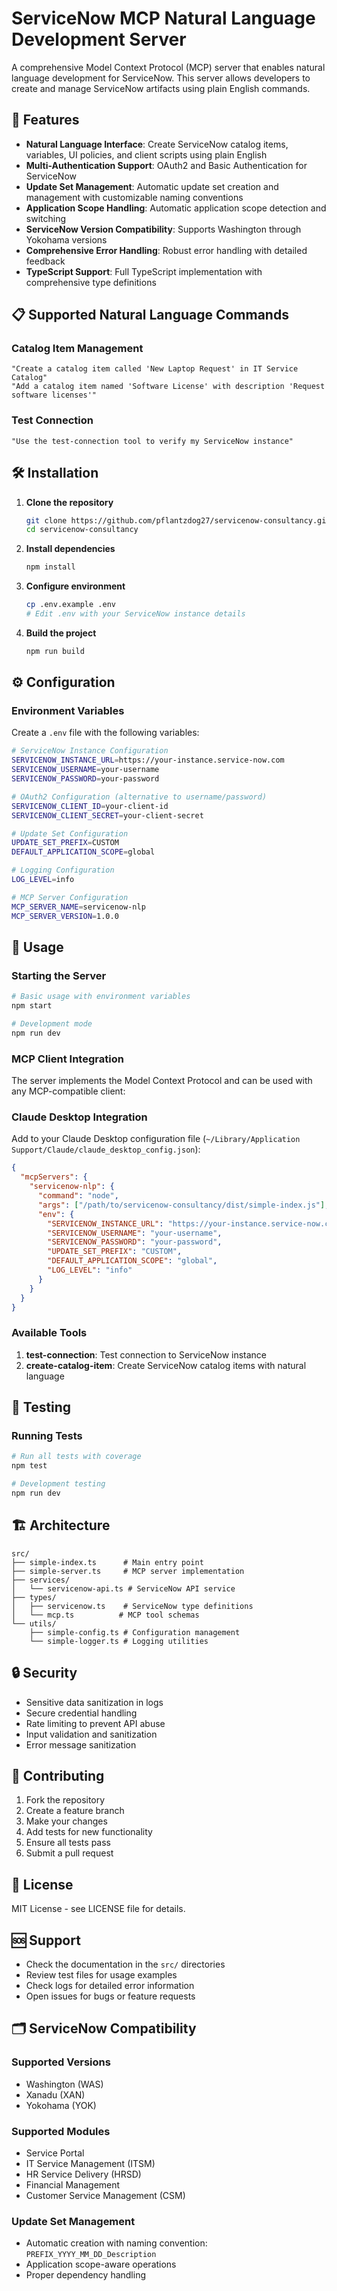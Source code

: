# ServiceNow MCP Natural Language Development Server

A comprehensive Model Context Protocol (MCP) server that enables natural language development for ServiceNow. This server allows developers to create and manage ServiceNow artifacts using plain English commands.

## 🚀 Features

- **Natural Language Interface**: Create ServiceNow catalog items, variables, UI policies, and client scripts using plain English
- **Multi-Authentication Support**: OAuth2 and Basic Authentication for ServiceNow
- **Update Set Management**: Automatic update set creation and management with customizable naming conventions
- **Application Scope Handling**: Automatic application scope detection and switching
- **ServiceNow Version Compatibility**: Supports Washington through Yokohama versions
- **Comprehensive Error Handling**: Robust error handling with detailed feedback
- **TypeScript Support**: Full TypeScript implementation with comprehensive type definitions

## 📋 Supported Natural Language Commands

### Catalog Item Management
```
"Create a catalog item called 'New Laptop Request' in IT Service Catalog"
"Add a catalog item named 'Software License' with description 'Request software licenses'"
```

### Test Connection
```
"Use the test-connection tool to verify my ServiceNow instance"
```

## 🛠️ Installation

1. **Clone the repository**
   ```bash
   git clone https://github.com/pflantzdog27/servicenow-consultancy.git
   cd servicenow-consultancy
   ```

2. **Install dependencies**
   ```bash
   npm install
   ```

3. **Configure environment**
   ```bash
   cp .env.example .env
   # Edit .env with your ServiceNow instance details
   ```

4. **Build the project**
   ```bash
   npm run build
   ```

## ⚙️ Configuration

### Environment Variables

Create a `.env` file with the following variables:

```bash
# ServiceNow Instance Configuration
SERVICENOW_INSTANCE_URL=https://your-instance.service-now.com
SERVICENOW_USERNAME=your-username
SERVICENOW_PASSWORD=your-password

# OAuth2 Configuration (alternative to username/password)
SERVICENOW_CLIENT_ID=your-client-id
SERVICENOW_CLIENT_SECRET=your-client-secret

# Update Set Configuration
UPDATE_SET_PREFIX=CUSTOM
DEFAULT_APPLICATION_SCOPE=global

# Logging Configuration
LOG_LEVEL=info

# MCP Server Configuration
MCP_SERVER_NAME=servicenow-nlp
MCP_SERVER_VERSION=1.0.0
```

## 🚀 Usage

### Starting the Server

```bash
# Basic usage with environment variables
npm start

# Development mode
npm run dev
```

### MCP Client Integration

The server implements the Model Context Protocol and can be used with any MCP-compatible client:

### Claude Desktop Integration

Add to your Claude Desktop configuration file (`~/Library/Application Support/Claude/claude_desktop_config.json`):

```json
{
  "mcpServers": {
    "servicenow-nlp": {
      "command": "node",
      "args": ["/path/to/servicenow-consultancy/dist/simple-index.js"],
      "env": {
        "SERVICENOW_INSTANCE_URL": "https://your-instance.service-now.com",
        "SERVICENOW_USERNAME": "your-username",
        "SERVICENOW_PASSWORD": "your-password",
        "UPDATE_SET_PREFIX": "CUSTOM",
        "DEFAULT_APPLICATION_SCOPE": "global",
        "LOG_LEVEL": "info"
      }
    }
  }
}
```

### Available Tools

1. **test-connection**: Test connection to ServiceNow instance
2. **create-catalog-item**: Create ServiceNow catalog items with natural language

## 🧪 Testing

### Running Tests

```bash
# Run all tests with coverage
npm test

# Development testing
npm run dev
```

## 🏗️ Architecture

```
src/
├── simple-index.ts      # Main entry point
├── simple-server.ts     # MCP server implementation
├── services/
│   └── servicenow-api.ts # ServiceNow API service
├── types/
│   ├── servicenow.ts    # ServiceNow type definitions
│   └── mcp.ts          # MCP tool schemas
└── utils/
    ├── simple-config.ts # Configuration management
    └── simple-logger.ts # Logging utilities
```

## 🔒 Security

- Sensitive data sanitization in logs
- Secure credential handling
- Rate limiting to prevent API abuse
- Input validation and sanitization
- Error message sanitization

## 🤝 Contributing

1. Fork the repository
2. Create a feature branch
3. Make your changes
4. Add tests for new functionality
5. Ensure all tests pass
6. Submit a pull request

## 📝 License

MIT License - see LICENSE file for details.

## 🆘 Support

- Check the documentation in the `src/` directories
- Review test files for usage examples
- Check logs for detailed error information
- Open issues for bugs or feature requests

## 🗂️ ServiceNow Compatibility

### Supported Versions
- Washington (WAS)
- Xanadu (XAN)
- Yokohama (YOK)

### Supported Modules
- Service Portal
- IT Service Management (ITSM)
- HR Service Delivery (HRSD)
- Financial Management
- Customer Service Management (CSM)

### Update Set Management
- Automatic creation with naming convention: `PREFIX_YYYY_MM_DD_Description`
- Application scope-aware operations
- Proper dependency handling